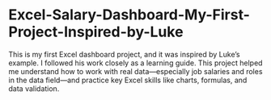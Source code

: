 # Excel-Salary-Dashboard-My-First-Project-Inspired-by-Luke
This is my first Excel dashboard project, and it was inspired by Luke’s example. I followed his work closely as a learning guide. This project helped me understand how to work with real data—especially job salaries and roles in the data field—and practice key Excel skills like charts, formulas, and data validation. 

